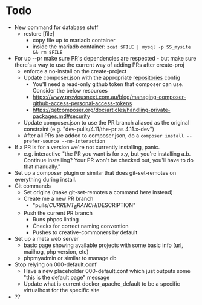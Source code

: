 # Todo

- New command for database stuff
  - restore [file]
    - copy file up to mariadb container
    - inside the mariadb container: `zcat $FILE | mysql -p SS_mysite && rm $FILE`
- For up --pr make sure PR's dependencies are respected - but make sure there's a way to use the current way of adding PRs after create-proj
  - enforce a no-install on the create-project
  - Update composer.json with the appropriate [repositories](https://getcomposer.org/doc/05-repositories.md#vcs) config
    - You'll need a read-only github token that composer can use. Consider the below resources
    - https://www.previousnext.com.au/blog/managing-composer-github-access-personal-access-tokens
    - https://getcomposer.org/doc/articles/handling-private-packages.md#security
  - Update composer.json to use the PR branch aliased as the original constraint (e.g. "dev-pulls/4.11/the-pr as 4.11.x-dev")
  - After all PRs are added to composer.json, do a `composer install --prefer-source --no-interaction`
- If a PR is for a version we're not currently installing, panic.
  - e.g. interactive "the PR you want is for x.y, but you're installing a.b. Continue installing? Your PR won't be checked out, you'll have to do that manually."
- Set up a composer plugin or similar that does git-set-remotes on everything during install.
- Git commands
  - Set origins (make git-set-remotes a command here instead)
  - Create me a new PR branch
    - "pulls/$CURRENT_BRANCH/$DESCRIPTION"
  - Push the current PR branch
    - Runs phpcs linting
    - Checks for correct naming convention
    - Pushes to creative-commoners by default
- Set up a meta web server
  - basic page showing available projects with some basic info (url, mailhog, php version, etc)
  - phpmyadmin or similar to manage db
- Stop relying on 000-default.conf
  - Have a new placeholder 000-default.conf which just outputs some "this is the default page" message
  - Update what is current docker_apache_default to be a specific virtualhost for the specific site
- ??

